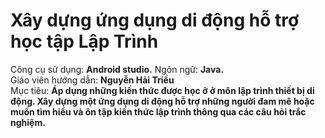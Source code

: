 # Xây dựng ứng dụng di động hỗ trợ học tập Lập Trình
Công cụ sử dụng: **Android studio.**
Ngôn ngữ: **Java.**  
Giáo viên hướng dẫn: **Nguyễn Hải Triều**  
Mục tiêu: **Áp dụng những kiến thức được học ở ở môn lập trình thiết bị di động. Xây dựng một ứng dụng di động hỗ trợ những người đam mê hoặc muốn tìm hiểu và ôn tập kiến thức lập trình thông qua các câu hỏi trắc nghiệm.**
